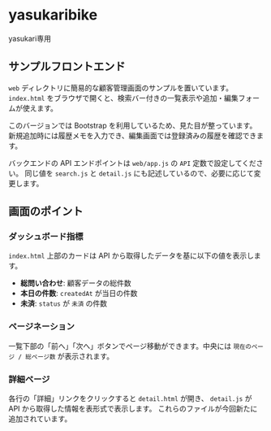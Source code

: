 # yasukaribike
yasukari専用

## サンプルフロントエンド

`web` ディレクトリに簡易的な顧客管理画面のサンプルを置いています。  
`index.html` をブラウザで開くと、検索バー付きの一覧表示や追加・編集フォームが使えます。

このバージョンでは Bootstrap を利用しているため、見た目が整っています。
新規追加時には履歴メモを入力でき、編集画面では登録済みの履歴を確認できます。

バックエンドの API エンドポイントは `web/app.js` の `API` 定数で設定してください。
同じ値を `search.js` と `detail.js` にも記述しているので、必要に応じて変更します。

## 画面のポイント

### ダッシュボード指標
`index.html` 上部のカードは API から取得したデータを基に以下の値を表示します。

- **総問い合わせ**: 顧客データの総件数
- **本日の件数**: `createdAt` が当日の件数
- **未済**: `status` が `未済` の件数

### ページネーション
一覧下部の「前へ」「次へ」ボタンでページ移動ができます。中央には
`現在のページ / 総ページ数` が表示されます。

### 詳細ページ
各行の「詳細」リンクをクリックすると `detail.html` が開き、
`detail.js` が API から取得した情報を表形式で表示します。
これらのファイルが今回新たに追加されています。
